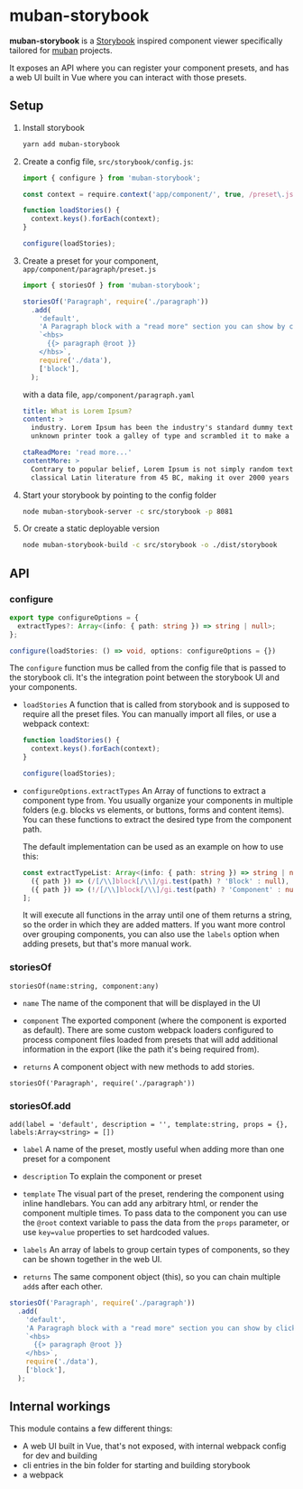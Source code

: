 # muban-storybook

**muban-storybook** is a [Storybook](https://storybook.js.org/) inspired component viewer
specifically tailored for [muban](https://github.com/mediamonks/muban/) projects.

It exposes an API where you can register your component presets, and has a web UI built in Vue where
you can interact with those presets.

## Setup

1. Install storybook

    ```sh
    yarn add muban-storybook
    ```

2. Create a config file, `src/storybook/config.js`:

    ```js
    import { configure } from 'muban-storybook';
    
    const context = require.context('app/component/', true, /preset\.js$/);
    
    function loadStories() {
      context.keys().forEach(context);
    }
    
    configure(loadStories);
    ```

3. Create a preset for your component, `app/component/paragraph/preset.js`

    ```js
    import { storiesOf } from 'muban-storybook';
    
    storiesOf('Paragraph', require('./paragraph'))
      .add(
        'default',
        'A Paragraph block with a "read more" section you can show by clicking a button.',
        `<hbs>
          {{> paragraph @root }}
        </hbs>`,
        require('./data'),
        ['block'],
      );
    ```
    
    with a data file, `app/component/paragraph.yaml`
    
    ```yaml
    title: What is Lorem Ipsum?
    content: >
      industry. Lorem Ipsum has been the industry's standard dummy text ever since the 1500s, when an
      unknown printer took a galley of type and scrambled it to make a type specimen book. It has
    
    ctaReadMore: 'read more...'
    contentMore: >
      Contrary to popular belief, Lorem Ipsum is not simply random text. It has roots in a piece of
      classical Latin literature from 45 BC, making it over 2000 years old. Richard McClintock, a Latin
    ```
    
4. Start your storybook by pointing to the config folder

    ```sh
    node muban-storybook-server -c src/storybook -p 8081
    ```

5. Or create a static deployable version

    ```sh
    node muban-storybook-build -c src/storybook -o ./dist/storybook
    ```
    
## API

### configure

```ts
export type configureOptions = {
  extractTypes?: Array<(info: { path: string }) => string | null>;
};

configure(loadStories: () => void, options: configureOptions = {})
```

The `configure` function mus be called from the config file that is passed to the storybook cli.
It's the integration point between the storybook UI and your components.

* `loadStories` A function that is called from storybook and is supposed to require all the preset
  files. You can manually import all files, or use a webpack context:
  
  ```js
  function loadStories() {
    context.keys().forEach(context);
  }
  
  configure(loadStories);
  ```
  
* `configureOptions.extractTypes` An Array of functions to extract a component type from. You
  usually organize your components in multiple folders (e.g. blocks vs elements, or buttons, forms
  and content items). You can these functions to extract the desired type from the component path.
  
  The default implementation can be used as an example on how to use this:
  
  ```ts
  const extractTypeList: Array<(info: { path: string }) => string | null> = [
    ({ path }) => (/[/\\]block[/\\]/gi.test(path) ? 'Block' : null),
    ({ path }) => (!/[/\\]block[/\\]/gi.test(path) ? 'Component' : null),
  ];
  ```
  
  It will execute all functions in the array until one of them returns a string, so the order in
  which they are added matters. If you want more control over grouping components, you can also use
  the `labels` option when adding presets, but that's more manual work.

### storiesOf

```
storiesOf(name:string, component:any)
```

* `name` The name of the component that will be displayed in the UI

* `component` The exported component (where the component is exported as default). There are some
  custom webpack loaders configured to process component files loaded from presets that will add
  additional information in the export (like the path it's being required from).

* `returns` A component object with new methods to add stories.

```
storiesOf('Paragraph', require('./paragraph'))
```

### storiesOf.add

```
add(label = 'default', description = '', template:string, props = {}, labels:Array<string> = []) 
```

* `label` A name of the preset, mostly useful when adding more than one preset for a component

* `description` To explain the component or preset

* `template` The visual part of the preset, rendering the component using inline handlebars. You can
  add any arbitrary html, or render the component multiple times. To pass data to the component you
  can use the `@root` context variable to pass the data from the `props` parameter, or use
  `key=value` properties to set hardcoded values.
  
* `labels` An array of labels to group certain types of components, so they can be shown together in
  the web UI.

* `returns` The same component object (this), so you can chain multiple `add`s after each other.

```js
storiesOf('Paragraph', require('./paragraph'))
  .add(
    'default',
    'A Paragraph block with a "read more" section you can show by clicking a button.',
    `<hbs>
      {{> paragraph @root }}
    </hbs>`,
    require('./data'),
    ['block'],
  );
```

## Internal workings

This module contains a few different things:
* A web UI built in Vue, that's not exposed, with internal webpack config for dev and building
* cli entries in the bin folder for starting and building storybook
* a webpack 

